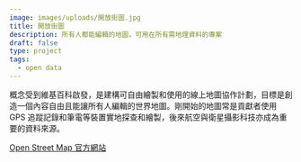 ```yaml
---
image: images/uploads/開放街圖.jpg
title: 開放街圖
description: 所有人都能編輯的地圖，可用在所有需地理資料的專案
draft: false
type: project
tags:
  - open data
---
```

概念受到維基百科啟發，是建構可自由繪製和使用的線上地圖協作計劃，目標是創造一個內容自由且能讓所有人編輯的世界地圖。剛開始的地圖常是貢獻者使用 GPS 追蹤記錄和筆電等裝置實地探查和繪製，後來航空與衛星攝影科技亦成為重要的資料來源。

[Open Street Map 官方網站](https://www.openstreetmap.org/#map=7/23.611/120.768)